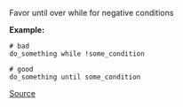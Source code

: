 Favor until over while for negative conditions

**Example:**

```
# bad
do_something while !some_condition

# good
do_something until some_condition
```

[Source](http://www.rubydoc.info/gems/rubocop/RuboCop/Cop/Style/NegatedWhile)